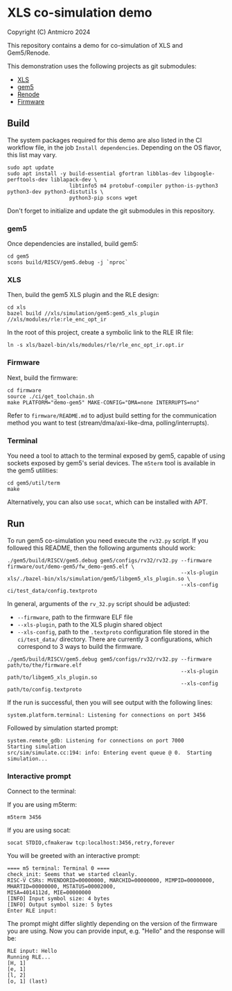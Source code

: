 # XLS co-simulation demo

Copyright (C) Antmicro 2024

This repository contains a demo for co-simulation of XLS and Gem5/Renode.

This demonstration uses the following projects as git submodules:
- [XLS](https://github.com/google/xls/)
- [gem5](https://github.com/gem5/gem5)
- [Renode](https://github.com/renode/renode)
- [Firmware](https://github.com/antmicro/xls-cosimulation-riscv-firmware)

## Build

The system packages required for this demo are also listed in the CI workflow
file, in the job `Install dependencies`. Depending on the OS flavor, this list
may vary.

```
sudo apt update
sudo apt install -y build-essential gfortran libblas-dev libgoogle-perftools-dev liblapack-dev \
                    libtinfo5 m4 protobuf-compiler python-is-python3 python3-dev python3-distutils \
                    python3-pip scons wget
```

Don't forget to initialize and update the git submodules in this repository.

### gem5

Once dependencies are installed, build gem5:

```
cd gem5
scons build/RISCV/gem5.debug -j `nproc`
```

### XLS

Then, build the gem5 XLS plugin and the RLE design:

```
cd xls
bazel build //xls/simulation/gem5:gem5_xls_plugin //xls/modules/rle:rle_enc_opt_ir
```

In the root of this project, create a symbolic link to the RLE IR file:

```
ln -s xls/bazel-bin/xls/modules/rle/rle_enc_opt_ir.opt.ir
```

### Firmware
Next, build the firmware:

```
cd firmware
source ./ci/get_toolchain.sh
make PLATFORM="demo-gem5" MAKE-CONFIG="DMA=none INTERRUPTS=no"
```

Refer to `firmware/README.md` to adjust build setting for the communication
method you want to test (stream/dma/axi-like-dma, polling/interrupts).

### Terminal

You need a tool to attach to the terminal exposed by gem5, capable of using
sockets exposed by gem5's serial devices. The `m5term` tool is available in the
gem5 utilities:

```
cd gem5/util/term
make
```

Alternatively, you can also use `socat`, which can be installed with APT.

## Run

To run gem5 co-simulation you need execute the `rv32.py` script. If you followed
this README, then the following arguments should work:

```
./gem5/build/RISCV/gem5.debug gem5/configs/rv32/rv32.py --firmware firmware/out/demo-gem5/fw_demo-gem5.elf \
                                                        --xls-plugin xls/./bazel-bin/xls/simulation/gem5/libgem5_xls_plugin.so \
                                                        --xls-config ci/test_data/config.textproto
```

In general, arguments of the `rv_32.py` script should be adjusted:
- `--firmware`, path to the firmware ELF file
- `--xls-plugin`, path to the XLS plugin shared object
- `--xls-config`, path to the `.textproto` configuration file stored in the `ci/test_data/` directory. There are currently 3 configurations, which correspond to 3 ways to build the firmware.

```
./gem5/build/RISCV/gem5.debug gem5/configs/rv32/rv32.py --firmware path/to/the/firmware.elf
                                                        --xls-plugin path/to/libgem5_xls_plugin.so
                                                        --xls-config path/to/config.textproto
```

If the run is successful, then you will see output with the following lines:

```
system.platform.terminal: Listening for connections on port 3456
```

Followed by simulation started prompt:

```
system.remote_gdb: Listening for connections on port 7000
Starting simulation
src/sim/simulate.cc:194: info: Entering event queue @ 0.  Starting simulation...
```

### Interactive prompt

Connect to the terminal:

If you are using m5term:
```
m5term 3456
```

If you are using socat:
```
socat STDIO,cfmakeraw tcp:localhost:3456,retry,forever
```

You will be greeted with an interactive prompt:

```
==== m5 terminal: Terminal 0 ====
check_init: Seems that we started cleanly.
RISC-V CSRs: MVENDORID=00000000, MARCHID=00000000, MIMPID=00000000, MHARTID=00000000, MSTATUS=00002000,
MISA=4014112d, MIE=00000000
[INFO] Input symbol size: 4 bytes
[INFO] Output symbol size: 5 bytes
Enter RLE input:
```

The prompt might differ slightly depending on the version of the firmware you
are using. Now you can provide input, e.g. "Hello" and the response will be:

```
RLE input: Hello
Running RLE...
[H, 1]
[e, 1]
[l, 2]
[o, 1] (last)
```
